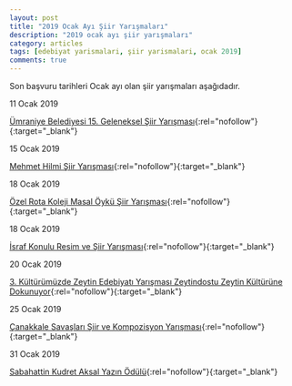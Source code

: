 ```yaml
---
layout: post
title: "2019 Ocak Ayı Şiir Yarışmaları"
description: "2019 ocak ayı şiir yarışmaları"
category: articles
tags: [edebiyat yarismalari, şiir yarismalari, ocak 2019]
comments: true
---
```


Son başvuru tarihleri Ocak ayı olan şiir yarışmaları aşağıdadır.

11 Ocak 2019

[Ümraniye Belediyesi 15. Geleneksel Şiir Yarışması](http://yarisma.umraniye.bel.tr/sartname-siir-1.html?utm_source=edebiyatyarismalari.com&utm_medium=affiliate){:rel="nofollow"}{:target="_blank"}


15 Ocak 2019

[Mehmet Hilmi Şiir Yarışması](https://www.burasibatitrakya.com/haberler/24651-iske%C3%A7e-t%C3%BCrk-birli%C4%9Fi-nden-%C5%9Fiir-yar%C4%B1%C5%9Fmas%C4%B1.html?utm_source=edebiyatyarismalari.com&utm_medium=affiliate){:rel="nofollow"}{:target="_blank"}


18 Ocak 2019

[Özel Rota Koleji Masal Öykü Şiir Yarışması](https://www.guncel-egitim.org/ozel-rota-koleji-masal-oyku-siir-yarismasi/?utm_source=edebiyatyarismalari.com&utm_medium=affiliate){:rel="nofollow"}{:target="_blank"}


18 Ocak 2019

[İsraf Konulu Resim ve Şiir Yarışması](http://kuyucakimamhatip.meb.k12.tr/icerikler/quotisrafquot-konulu-resim-ve-siir-yarismasi_4304946.html?utm_source=edebiyatyarismalari.com&utm_medium=affiliate){:rel="nofollow"}{:target="_blank"}


20 Ocak 2019

[3. Kültürümüzde Zeytin Edebiyatı Yarışması Zeytindostu Zeytin Kültürüne Dokunuyor](http://zeytindostu.org.tr/wp-content/uploads/2018/01/3.Edebiyat-Yar%C4%B1%C5%9Fmas%C4%B1-%C5%9Eartname.pdf?utm_source=edebiyatyarismalari.com&utm_medium=affiliate){:rel="nofollow"}{:target="_blank"}


25 Ocak 2019

[Çanakkale Savaşları Şiir ve Kompozisyon Yarışması](http://sehitenginekerortaokulu.meb.k12.tr/meb_iys_dosyalar/17/06/717471/dosyalar/2018_11/13230515_YANAKKALE_RESYM_YYYR_KOMP.pdf?utm_source=edebiyatyarismalari.com&utm_medium=affiliate){:rel="nofollow"}{:target="_blank"}


31 Ocak 2019

[Sabahattin Kudret Aksal Yazın Ödülü](https://724kultursanat.com/sabahattin-kudret-aksal-yazin-odulu-duzenleniyor/?utm_source=edebiyatyarismalari.com&utm_medium=affiliate){:rel="nofollow"}{:target="_blank"}